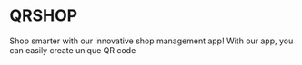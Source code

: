 # QRSHOP
Shop smarter with our innovative shop management app! With our app, you can easily create unique QR code
